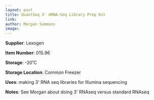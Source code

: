 ```yaml
---
layout: post 
title: QuantSeq 3' mRNA-Seq Library Prep Kit
link: 
author: Morgan Sammons
image: 
---
```


**Supplier**: Lexogen

**Item Number**: 015.96

**Storage**: -20˚C

**Storage Location**: Common Freezer

**Uses**: making 3' RNA seq libraries for Illumina sequencing

**Notes**: See Morgan about doing 3' RNAseq versus standard RNAseq




